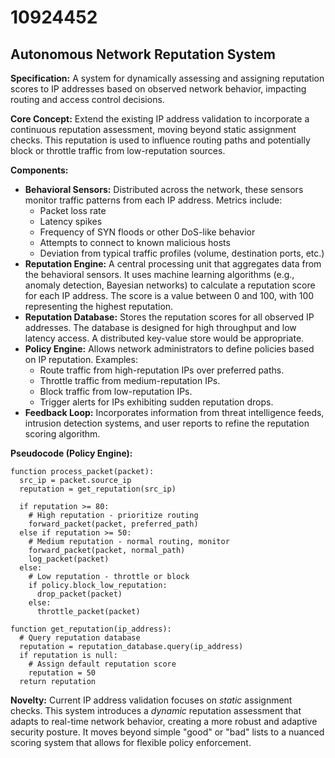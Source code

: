 # 10924452

## Autonomous Network Reputation System

**Specification:** A system for dynamically assessing and assigning reputation scores to IP addresses based on observed network behavior, impacting routing and access control decisions.

**Core Concept:** Extend the existing IP address validation to incorporate a continuous reputation assessment, moving beyond static assignment checks. This reputation is used to influence routing paths and potentially block or throttle traffic from low-reputation sources.

**Components:**

*   **Behavioral Sensors:** Distributed across the network, these sensors monitor traffic patterns from each IP address. Metrics include:
    *   Packet loss rate
    *   Latency spikes
    *   Frequency of SYN floods or other DoS-like behavior
    *   Attempts to connect to known malicious hosts
    *   Deviation from typical traffic profiles (volume, destination ports, etc.)
*   **Reputation Engine:** A central processing unit that aggregates data from the behavioral sensors. It uses machine learning algorithms (e.g., anomaly detection, Bayesian networks) to calculate a reputation score for each IP address.  The score is a value between 0 and 100, with 100 representing the highest reputation.
*   **Reputation Database:** Stores the reputation scores for all observed IP addresses.  The database is designed for high throughput and low latency access.  A distributed key-value store would be appropriate.
*   **Policy Engine:** Allows network administrators to define policies based on IP reputation.  Examples:
    *   Route traffic from high-reputation IPs over preferred paths.
    *   Throttle traffic from medium-reputation IPs.
    *   Block traffic from low-reputation IPs.
    *   Trigger alerts for IPs exhibiting sudden reputation drops.
*   **Feedback Loop:** Incorporates information from threat intelligence feeds, intrusion detection systems, and user reports to refine the reputation scoring algorithm.

**Pseudocode (Policy Engine):**

```
function process_packet(packet):
  src_ip = packet.source_ip
  reputation = get_reputation(src_ip)

  if reputation >= 80:
    # High reputation - prioritize routing
    forward_packet(packet, preferred_path)
  else if reputation >= 50:
    # Medium reputation - normal routing, monitor
    forward_packet(packet, normal_path)
    log_packet(packet)
  else:
    # Low reputation - throttle or block
    if policy.block_low_reputation:
      drop_packet(packet)
    else:
      throttle_packet(packet)

function get_reputation(ip_address):
  # Query reputation database
  reputation = reputation_database.query(ip_address)
  if reputation is null:
    # Assign default reputation score
    reputation = 50
  return reputation
```

**Novelty:**  Current IP address validation focuses on *static* assignment checks. This system introduces a *dynamic* reputation assessment that adapts to real-time network behavior, creating a more robust and adaptive security posture.  It moves beyond simple "good" or "bad" lists to a nuanced scoring system that allows for flexible policy enforcement.